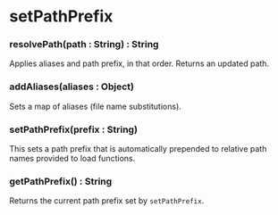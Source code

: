 # setPathPrefix

### resolvePath(path : String) : String

Applies aliases and path prefix, in that order. Returns an updated path.

### addAliases(aliases : Object)

Sets a map of aliases (file name substitutions).

### setPathPrefix(prefix : String)

This sets a path prefix that is automatically prepended to relative path names provided to load functions.

### getPathPrefix() : String

Returns the current path prefix set by `setPathPrefix`.
